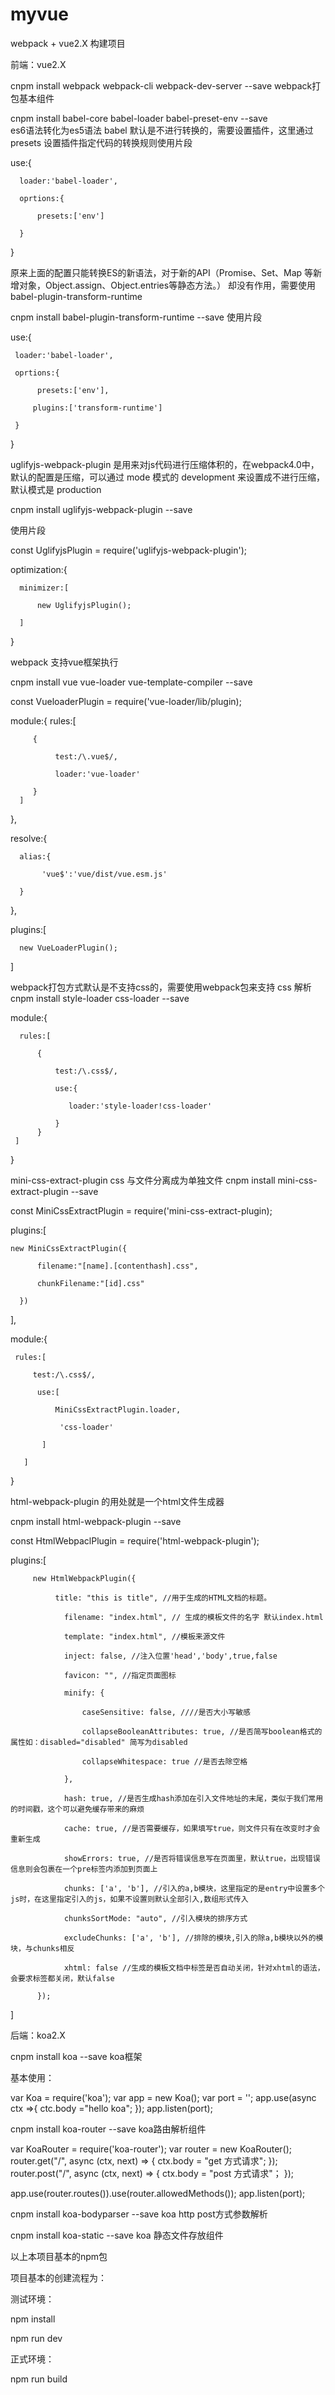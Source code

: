 # myvue
webpack + vue2.X 构建项目

前端：vue2.X

cnpm  install  webpack webpack-cli  webpack-dev-server  --save   webpack打包基本组件

cnpm install babel-core babel-loader babel-preset-env  --save  
es6语法转化为es5语法 babel 默认是不进行转换的，需要设置插件，这里通过 presets 设置插件指定代码的转换规则使用片段


use:{

      loader:'babel-loader',
      
      oprtions:{
      
          presets:['env']
          
      }
 }

 
 原来上面的配置只能转换ES的新语法，对于新的API（Promise、Set、Map 等新增对象，Object.assign、Object.entries等静态方法。）
 却没有作用，需要使用 babel-plugin-transform-runtime
  
 cnpm install babel-plugin-transform-runtime --save
 使用片段
 
 use:{
 
     loader:'babel-loader',
     
     oprtions:{
     
          presets:['env'],
          
         plugins:['transform-runtime']
         
     }
 }


uglifyjs-webpack-plugin 是用来对js代码进行压缩体积的，在webpack4.0中，默认的配置是压缩，可以通过 mode 模式的 development 来设置成不进行压缩，默认模式是 production
 
 cnpm install uglifyjs-webpack-plugin --save
 
 使用片段
 
 const UglifyjsPlugin = require('uglifyjs-webpack-plugin'); 
 
 optimization:{
 
      minimizer:[
      
          new UglifyjsPlugin();
          
      ]
 }


 webpack 支持vue框架执行
 
 cnpm install vue vue-loader vue-template-compiler --save
 
 const VueloaderPlugin = require('vue-loader/lib/plugin);
 
 module:{
    rules:[
    
         {
         
              test:/\.vue$/,
              
              loader:'vue-loader'
              
         }
      ]
  },
  
  resolve:{
  
      alias:{
      
           'vue$':'vue/dist/vue.esm.js'
           
      }
   },
   
  plugins:[
  
      new VueLoaderPlugin();
      
  ]


 webpack打包方式默认是不支持css的，需要使用webpack包来支持 css 解析
cnpm install style-loader css-loader --save 

module:{

      rules:[
      
          {
          
              test:/\.css$/,
              
              use:{
              
                 loader:'style-loader!css-loader'
                 
              }
          }
     ]
}

mini-css-extract-plugin     css 与文件分离成为单独文件 
cnpm install mini-css-extract-plugin --save

 const MiniCssExtractPlugin = require('mini-css-extract-plugin);
 
 plugins:[
 
    new MiniCssExtractPlugin({
    
          filename:"[name].[contenthash].css",
          
          chunkFilename:"[id].css"
          
      })
],

 module:{
 
     rules:[
     
         test:/\.css$/,
         
          use:[
          
              MiniCssExtractPlugin.loader,
              
               'css-loader'
               
           ]
           
       ]
       
}

 html-webpack-plugin 的用处就是一个html文件生成器
 
 cnpm install html-webpack-plugin --save
 
 const HtmlWebpaclPlugin = require('html-webpack-plugin');
 
 plugins:[
 
         new HtmlWebpackPlugin({
         
              title: "this is title", //用于生成的HTML文档的标题。
              
                filename: "index.html", // 生成的模板文件的名字 默认index.html
                
                template: "index.html", //模板来源文件
                
                inject: false, //注入位置'head','body',true,false
                
                favicon: "", //指定页面图标
                
                minify: {
                
                    caseSensitive: false, ////是否大小写敏感
                    
                    collapseBooleanAttributes: true, //是否简写boolean格式的属性如：disabled="disabled" 简写为disabled
                    
                    collapseWhitespace: true //是否去除空格
                    
                },
                
                hash: true, //是否生成hash添加在引入文件地址的末尾，类似于我们常用的时间戳，这个可以避免缓存带来的麻烦
                
                cache: true, //是否需要缓存，如果填写true，则文件只有在改变时才会重新生成
                
                showErrors: true, //是否将错误信息写在页面里，默认true，出现错误信息则会包裹在一个pre标签内添加到页面上
                
                chunks: ['a', 'b'], //引入的a,b模块，这里指定的是entry中设置多个js时，在这里指定引入的js，如果不设置则默认全部引入,数组形式传入
                
                chunksSortMode: "auto", //引入模块的排序方式
                
                excludeChunks: ['a', 'b'], //排除的模块,引入的除a,b模块以外的模块，与chunks相反
                
                xhtml: false //生成的模板文档中标签是否自动关闭，针对xhtml的语法，会要求标签都关闭，默认false
                
          });
]


后端：koa2.X  

cnpm  install koa --save   koa框架

基本使用：

var Koa = require('koa');
var app = new Koa();
var port = '';
app.use(async ctx =>{
      ctc.body ="hello koa";
});
app.listen(port);


cnpm  install koa-router --save   koa路由解析组件

var KoaRouter = require('koa-router');
var router = new KoaRouter();
router.get("/", async (ctx, next) => {
      ctx.body = "get 方式请求";
});
router.post("/", async (ctx, next) => {
      ctx.body = "post 方式请求"；
});

app.use(router.routes()).use(router.allowedMethods());
app.listen(port);


cnpm  install koa-bodyparser --save koa http post方式参数解析

cnpm  install koa-static --save   koa 静态文件存放组件

以上本项目基本的npm包

项目基本的创建流程为：

测试环境：

npm install

npm run dev

正式环境：

npm run build








